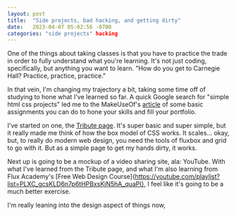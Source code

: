 ```yaml
---
layout: post
title:  "Side projects, bad hacking, and getting dirty"
date:   2023-04-07 05:02:56 -0700
categories: "side projects" hacking
---
```


One of the things about taking classes is that you have to practice the trade in order to fully understand what you're learning. It's not just coding, specifically, but anything you want to learn. "How do you get to Carnegie Hall? Practice, practice, practice."

In that vein, I'm changing my trajectory a bit, taking some time off of studying to hone what I've learned so far. A quick Google search for "simple html css projects" led me to the MakeUseOf's [article](https://www.makeuseof.com/html-css-projects-beginners/) of some basic assignments you can do to hone your skills and fill your portfolio.

I've started on one, the [Tribute page](https://jchipmancodes.github.io/projects/HTML_and_CSS/TributePage/index.html). It's super basic and super simple, but it really made me think of how the box model of CSS works. It scales... okay, but, to really do modern web design, you need the tools of fluxbox and grid to go with it. But as a simple page to get my hands dirty, it works.

Next up is going to be a mockup of a video sharing site, ala: YouTube. With what I've learned from the Tribute page, and what I'm also learning from Flux Academy's [Free Web Design Course]{https://youtube.com/playlist?list=PLXC_gcsKLD6n7p6tHPBxsKjN5hA_quaPI}, I feel like it's going to be a much better exercise.

I'm really leaning into the design aspect of things now, 